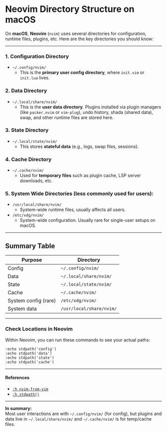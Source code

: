 # Neovim Directory Structure on macOS

On **macOS**, **Neovim** (`nvim`) uses several directories for configuration, runtime files, plugins, etc. Here are the key directories you should know:

---

### 1. **Configuration Directory**
- `~/.config/nvim/`
  - This is the **primary user config directory**, where `init.vim` or `init.lua` lives.

### 2. **Data Directory**
- `~/.local/share/nvim/`
  - This is the **user data directory**. Plugins installed via plugin managers (like `packer.nvim` or `vim-plug`), undo history, shada (shared data), swap, and other runtime files are stored here.

### 3. **State Directory**
- `~/.local/state/nvim/`
  - This stores **stateful data** (e.g., logs, swap files, sessions).

### 4. **Cache Directory**
- `~/.cache/nvim/`
  - Used for **temporary files** such as plugin cache, LSP server downloads, etc.

### 5. **System Wide Directories (less commonly used for users):**
- `/usr/local/share/nvim/`
  - System-wide runtime files, usually affects all users.
- `/etc/xdg/nvim/`
  - System-wide configuration. Usually rare for single-user setups on macOS.

---

## **Summary Table**

| Purpose               | Directory                           |
|-----------------------|-------------------------------------|
| Config                | `~/.config/nvim/`                   |
| Data                  | `~/.local/share/nvim/`              |
| State                 | `~/.local/state/nvim/`              |
| Cache                 | `~/.cache/nvim/`                    |
| System config (rare)  | `/etc/xdg/nvim/`                    |
| System data           | `/usr/local/share/nvim/`            |

---

### **Check Locations in Neovim**
Within Neovim, you can run these commands to see your actual paths:

```vim
:echo stdpath('config')
:echo stdpath('data')
:echo stdpath('state')
:echo stdpath('cache')
```

---

#### **References**
- [`:h nvim-from-vim`](https://neovim.io/doc/user/nvim.html#nvim-from-vim)
- [`:h stdpath()`](https://neovim.io/doc/user/lua.html#vim.fn.stdpath)

---

**In summary:**  
Most user interactions are with `~/.config/nvim/` (for config), but plugins and data live in `~/.local/share/nvim/` and `~/.cache/nvim/` is for temp/cache files.
